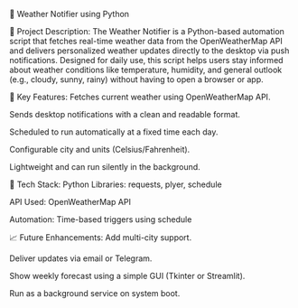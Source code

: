 🔔 Weather Notifier using Python

📌 Project Description:
The Weather Notifier is a Python-based automation script that fetches real-time weather data from the OpenWeatherMap API and delivers personalized weather updates directly to the desktop via push notifications. Designed for daily use, this script helps users stay informed about weather conditions like temperature, humidity, and general outlook (e.g., cloudy, sunny, rainy) without having to open a browser or app.

🚀 Key Features:
  Fetches current weather using OpenWeatherMap API.
  
  Sends desktop notifications with a clean and readable format.
  
  Scheduled to run automatically at a fixed time each day.
  
  Configurable city and units (Celsius/Fahrenheit).
  
  Lightweight and can run silently in the background.

🧰 Tech Stack:
  Python Libraries: requests, plyer, schedule
  
  API Used: OpenWeatherMap API
  
  Automation: Time-based triggers using schedule

📈 Future Enhancements:
  Add multi-city support.
  
  Deliver updates via email or Telegram.
  
  Show weekly forecast using a simple GUI (Tkinter or Streamlit).
  
  Run as a background service on system boot.
